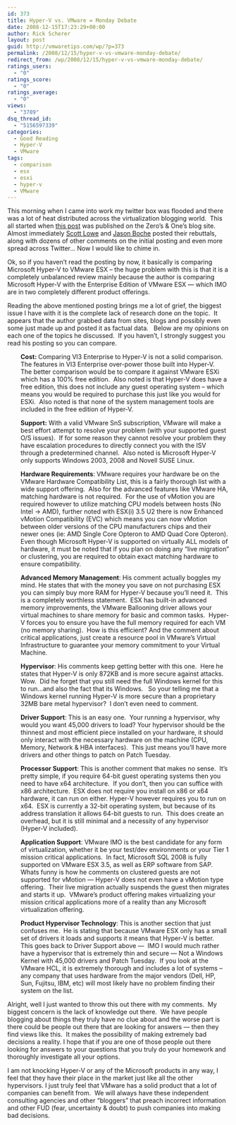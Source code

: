 ```yaml
---
id: 373
title: Hyper-V vs. VMware = Monday Debate
date: 2008-12-15T17:23:29+00:00
author: Rick Scherer
layout: post
guid: http://vmwaretips.com/wp/?p=373
permalink: /2008/12/15/hyper-v-vs-vmware-monday-debate/
redirect_from: /wp/2008/12/15/hyper-v-vs-vmware-monday-debate/
ratings_users:
  - "0"
ratings_score:
  - "0"
ratings_average:
  - "0"
views:
  - "3789"
dsq_thread_id:
  - "5156597339"
categories:
  - Good Reading
  - Hyper-V
  - VMware
tags:
  - comparison
  - esx
  - esxi
  - hyper-v
  - VMware
---
```

This morning when I came into work my twitter box was flooded and there was a lot of heat distributed across the virtualization blogging world.  This all started when <a href="http://fawzi.wordpress.com/2008/12/14/hyper-v-vs-vmware/" target="_blank">this post</a> was published on the Zero&#8217;s & One&#8217;s blog site.  Almost immediately <a href="http://blog.scottlowe.org/2008/12/15/youve-got-to-be-kidding-me/" target="_blank">Scott Lowe</a> and <a href="http://www.boche.net/blog/?p=690" target="_blank">Jason Boche</a> posted their rebuttals, along with dozens of other comments on the initial posting and even more spread across Twitter&#8230; Now I would like to chime in.

<!--more-->

Ok, so if you haven&#8217;t read the posting by now, it basically is comparing Microsoft Hyper-V to VMware ESX &#8211; the huge problem with this is that it is a completely unbalanced review mainly because the author is comparing Microsoft Hyper-V with the Enterprise Edition of VMware ESX &#8212; which IMO are in two completely different product offerings.

Reading the above mentioned posting brings me a lot of grief, the biggest issue I have with it is the complete lack of research done on the topic.  It appears that the author grabbed data from sites, blogs and possibly even some just made up and posted it as factual data.   Below are my opinions on each one of the topics he discussed.  If you haven&#8217;t, I strongly suggest you read his posting so you can compare.

<p style="padding-left: 30px;">
  <strong>Cost: </strong>Comparing VI3 Enterprise to Hyper-V is not a solid comparison.  The features in VI3 Enterprise over-power those built into Hyper-V.  The better comparison would be to compare it against VMware ESXi which has a 100% free edition.  Also noted is that Hyper-V does have a free edition, this does not include any guest operating system &#8211; which means you would be required to purchase this just like you would for ESXi.  Also noted is that none of the system management tools are included in the free edition of Hyper-V.
</p>

<p style="padding-left: 30px;">
  <strong>Support:</strong> With a valid VMware SnS subscription, VMware will make a best effort attempt to resolve your problem (with your supported guest O/S issues).  If for some reason they cannot resolve your problem they have escalation procedures to directly connect you with the ISV through a predetermined channel.  Also noted is Microsoft Hyper-V only supports Windows 2003, 2008 and Novell SUSE Linux.
</p>

<p style="padding-left: 30px;">
  <strong>Hardware Requirements</strong>: VMware requires your hardware be on the VMware Hardware Compatibility List, this is a fairly thorough list with a wide support offering.  Also for the advanced features like VMware HA, matching hardware is not required.  For the use of vMotion you are required however to utilize matching CPU models between hosts (No Intel -> AMD), further noted with ESX(i) 3.5 U2 there is now Enhanced vMotion Compatibility (EVC) which means you can now vMotion between older versions of the CPU manufacturers chips and their newer ones (ie: AMD Single Core Opteron to AMD Quad Core Opteron).<br /> Even though Microsoft Hyper-V is supported on virtually ALL models of hardware, it must be noted that if you plan on doing any &#8220;live migration&#8221; or clustering, you are required to obtain exact matching hardware to ensure compatibility.
</p>

<p style="padding-left: 30px;">
  <strong>Advanced Memory Management</strong>: His comment actually boggles my mind. He states that with the money you save on not purchasing ESX you can simply buy more RAM for Hyper-V because you&#8217;ll need it.  This is a completely worthless statement.  ESX has built-in advanced memory improvements, the VMware Ballooning driver allows your virtual machines to share memory for basic and common tasks.  Hyper-V forces you to ensure you have the full memory required for each VM (no memory sharing).  How is this efficient? And the comment about critical applications, just create a resource pool in VMware&#8217;s Virtual Infrastructure to guarantee your memory commitment to your Virtual Machine.
</p>

<p style="padding-left: 30px;">
  <strong>Hypervisor</strong>: His comments keep getting better with this one.  Here he states that Hyper-V is only 872KB and is more secure against attacks.  Wow.  Did he forget that you still need the full Windows kernel for this to run&#8230;and also the fact that its Windows.   So your telling me that a Windows kernel running Hyper-V is more secure than a proprietary 32MB bare metal hypervisor?  I don&#8217;t even need to comment.
</p>

<p style="padding-left: 30px;">
  <strong>Driver Support</strong>: This is an easy one.  Your running a hypervisor, why would you want 45,000 drivers to load? Your hypervisor should be the thinnest and most efficient piece installed on your hardware, it should only interact with the necessary hardware on the machine (CPU, Memory, Network & HBA interfaces).  This just means you&#8217;ll have more drivers and other things to patch on Patch Tuesday.
</p>

<p style="padding-left: 30px;">
  <strong>Processor Support</strong>: This is another comment that makes no sense.  It&#8217;s pretty simple, if you require 64-bit guest operating systems then you need to have x64 architecture.  If you don&#8217;t, then you can suffice with x86 architecture.  ESX does not require you install on x86 or x64 hardware, it can run on either. Hyper-V however requires you to run on x64.  ESX is currently a 32-bit operating system, but because of its address translation it allows 64-bit guests to run.  This does create an overhead, but it is still minimal and a necessity of any hypervisor (Hyper-V included).
</p>

<p style="padding-left: 30px;">
  <strong>Application Support</strong>: VMware IMO is the best candidate for any form of virtualization, whether it be your test/dev environments or your Tier 1 mission critical applications.  In fact, Microsoft SQL 2008 is fully supported on VMware ESX 3.5, as well as ERP software from SAP.   Whats funny is how he comments on clustered guests are not supported for vMotion &#8212; Hyper-V does not even have a vMotion type offering.  Their live migration actually suspends the guest then migrates and starts it up.  VMware&#8217;s product offering makes virtualizing your mission critical applications more of a reality than any Microsoft virtualization offering.
</p>

<p style="padding-left: 30px;">
  <strong>Product Hypervisor Technology</strong>: This is another section that just confuses me.  He is stating that because VMware ESX only has a small set of drivers it loads and supports it means that Hyper-V is better.  This goes back to Driver Support above &#8212;  IMO I would much rather have a hypervisor that is extremely thin and secure &#8212; Not a Windows Kernel with 45,000 drivers and Patch Tuesday.  If you look at the VMware HCL, it is extremely thorough and includes a lot of systems &#8211; any company that uses hardware from the major vendors (Dell, HP, Sun, Fujitsu, IBM, etc) will most likely have no problem finding their system on the list.
</p>

Alright, well I just wanted to throw this out there with my comments.  My biggest concern is the lack of knowledge out there.  We have people blogging about things they truly have no clue about and the worse part is there could be people out there that are looking for answers &#8212; then they find views like this.  It makes the possibility of making extremely bad decisions a reality. I hope that if you are one of those people out there looking for answers to your questions that you truly do your homework and thoroughly investigate all your options.

I am not knocking Hyper-V or any of the Microsoft products in any way, I feel that they have their place in the market just like all the other hypervisors. I just truly feel that VMware has a solid product that a lot of companies can benefit from.  We will always have these independent consulting agencies and other &#8220;bloggers&#8221; that preach incorrect information and other FUD (fear, uncertainty & doubt) to push companies into making bad decisions.